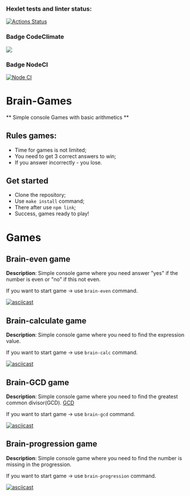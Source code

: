 ### Hexlet tests and linter status:
[![Actions Status](https://github.com/ArsenyKonkolovich/backend-project-lvl1/workflows/hexlet-check/badge.svg)](https://github.com/ArsenyKonkolovich/backend-project-lvl1/actions)

### Badge CodeClimate
<a href="https://codeclimate.com/github/ArsenyKonkolovich/backend-project-lvl1/maintainability"><img src="https://api.codeclimate.com/v1/badges/b59aa424b1aee93cb52b/maintainability" /></a>

### Badge NodeCI
[![Node CI](https://github.com/ArsenyKonkolovich/backend-project-lvl1/actions/workflows/nodejs.yml/badge.svg)](https://github.com/ArsenyKonkolovich/backend-project-lvl1/actions/workflows/nodejs.yml)

# Brain-Games

** Simple console Games with basic arithmetics **

## Rules games: 
- Time for games is not limited;
- You need to get 3 correct answers to win;
- If you answer incorrectly - you lose.

## Get started

- Clone the repository; <br> 
- Use `make install` command; <br>
- There after use `npm link`;<br>
- Success, games ready to play!

# Games

## Brain-even game

**Description**: Simple console game where you need answer "yes" if the number is even or "no" if this not even.

If you want to start game -> use `brain-even` command.

[![asciicast](https://asciinema.org/a/5DoEzzG6ZV5rcg67xHi32qVFT.svg)](https://asciinema.org/a/5DoEzzG6ZV5rcg67xHi32qVFT)

## Brain-calculate game

**Description**: Simple console game where you need to find the expression value.

If you want to start game -> use `brain-calc` command.

[![asciicast](https://asciinema.org/a/VR7HE1Sd6aXORjKA17gQ5p6CD.svg)](https://asciinema.org/a/VR7HE1Sd6aXORjKA17gQ5p6CD)

## Brain-GCD game

**Description**: Simple console game where you need to find the greatest common divisor(GCD).
[GCD](https://en.wikipedia.org/wiki/Greatest_common_divisor)

If you want to start game -> use `brain-gcd` command.

[![asciicast](https://asciinema.org/a/IQnaSo3nJKqzqzR2CIE3wrmf0.svg)](https://asciinema.org/a/IQnaSo3nJKqzqzR2CIE3wrmf0)

## Brain-progression game

**Description**: Simple console game where you need to find the number is missing in the progression.

If you want to start game -> use `brain-progression` command.

[![asciicast](https://asciinema.org/a/f0xFthgD4Mzef9dPtLn8Ktj8L.svg)](https://asciinema.org/a/f0xFthgD4Mzef9dPtLn8Ktj8L)
